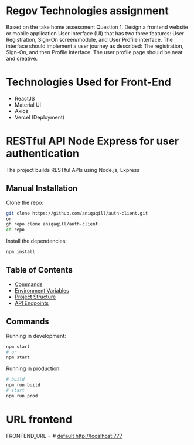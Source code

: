 # Regov Technologies assignment
Based on the take home assessment Question 1. Design a frontend website or mobile application User Interface (UI) that has two three features: User Registration, Sign-On screen/module, and User Profile interface. The interface should implement a user journey as described: The registration, Sign-On, and then Profile interface. The user profile page should be neat and creative.

# Technologies Used for Front-End
- ReactJS
- Material UI
- Axios
- Vercel (Deployment)

# RESTful API Node Express for user authentication

The project builds RESTful APIs using Node.js, Express

## Manual Installation

Clone the repo:

```bash
git clone https://github.com/aniqaqill/auth-client.git
or
gh repo clone aniqaqill/auth-client
cd repo
```

Install the dependencies:

```bash
npm install
```
## Table of Contents

- [Commands](#commands)
- [Environment Variables](#environment-variables)
- [Project Structure](#project-structure)
- [API Endpoints](#api-endpoints)

## Commands

Running in development:

```bash
npm start
# or
npm start
```

Running in production:

```bash
# build
npm run build
# start
npm run prod
```


# URL frontend
FRONTEND_URL = # [default http://localhost:777](https://auth-client-fmh5gnrek-aniqaqill.vercel.app/)
```

